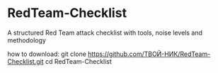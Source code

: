 # RedTeam-Checklist
A structured Red Team attack checklist with tools, noise levels and methodology

how to download:
git clone https://github.com/ТВОЙ-НИК/RedTeam-Checklist.git
cd RedTeam-Checklist

